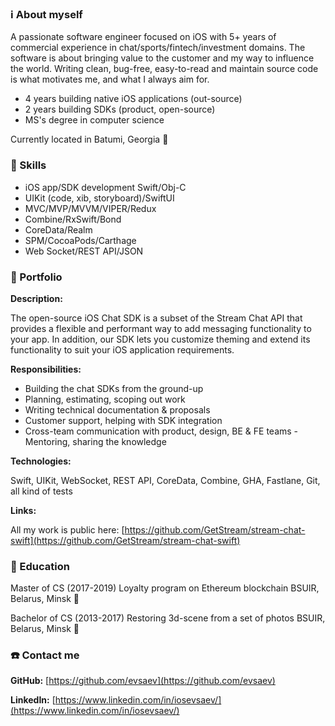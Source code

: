 ### ℹ️ About myself

A passionate software engineer focused on iOS with 5+ years of commercial experience in chat/sports/fintech/investment domains. The software is about bringing value to the customer and my way to influence the world. Writing clean, bug-free, easy-to-read and maintain source code is what motivates me, and what I always aim for.

- 4 years building native iOS applications (out-source)
- 2 years building SDKs (product, open-source)
- MS's degree in computer science

Currently located in Batumi, Georgia 📍

### 💪 Skills

- iOS app/SDK development Swift/Obj-C
- UIKit (code, xib, storyboard)/SwiftUI
- MVC/MVP/MVVM/VIPER/Redux
- Combine/RxSwift/Bond
- CoreData/Realm
- SPM/CocoaPods/Carthage
- Web Socket/REST API/JSON

### 📱 Portfolio

**Description:**

The open-source iOS Chat SDK is a subset of the Stream Chat API that provides a flexible and performant way to add messaging functionality to your app. In addition, our SDK lets you customize theming and extend its functionality to suit your iOS application requirements.

**Responsibilities:**

- Building the chat SDKs from the ground-up
- Planning, estimating, scoping out work
- Writing technical documentation & proposals
- Customer support, helping with SDK integration
- Cross-team communication with product, design, BE & FE teams - Mentoring, sharing the knowledge

**Technologies:**

Swift, UIKit, WebSocket, REST API, CoreData, Combine, GHA, Fastlane, Git, all kind of tests

**Links:**

All my work is public here: [https://github.com/GetStream/stream-chat-swift](https://github.com/GetStream/stream-chat-swift)

### 📖 Education

Master of CS (2017-2019)
Loyalty program on Ethereum blockchain BSUIR, 
Belarus, Minsk 📍

Bachelor of CS (2013-2017)
Restoring 3d-scene from a set of photos BSUIR, 
Belarus, Minsk 📍

### ☎️ Contact me

**GitHub:**
[https://github.com/evsaev](https://github.com/evsaev)

**LinkedIn:**
[https://www.linkedin.com/in/iosevsaev/](https://www.linkedin.com/in/iosevsaev/)
